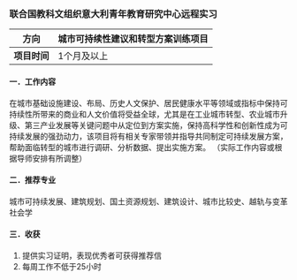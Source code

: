 ### 联合国教科文组织意大利青年教育研究中心远程实习


| **方向**   | 城市可持续性建议和转型方案训练项目 |
|----------|-------------------|
| **项目时间** | 1个月及以上            |

#### 一．工作内容

在城市基础设施建设、布局、历史人文保护、居民健康水平等领域或指标中保持可持续性所带来的商业和人文价值将受益全球，尤其是在工业城市转型、农业城市升级、第三产业发展等关键问题中从定位到方案实施，保持高科学性和创新性成为可持续发展的强劲动力，该项目将有相关专家带领并指导共同制定可持续发展方案，帮助面临转型的城市进行调研、分析数据、提出实施方案。
（实际工作内容或根据导师安排有所调整）

#### 二．推荐专业

城市可持续发展、建筑规划、国土资源规划、建筑设计、城市比较史、越轨与变革社会学

#### 三．收获
1. 提供实习证明，表现优秀者可获得推荐信
2. 每周工作不低于25小时
